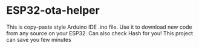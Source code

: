 # ESP32-ota-helper
This is copy-paste style Arduino IDE .ino file. Use it to download new code from any source on your ESP32. Can also check Hash for you! This project can save you few minutes
